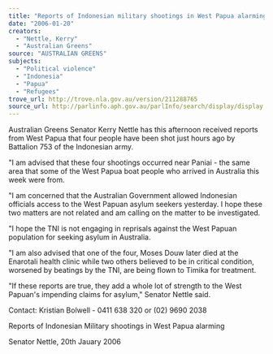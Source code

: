 ```yaml
---
title: "Reports of Indonesian military shootings in West Papua alarming."
date: "2006-01-20"
creators:
  - "Nettle, Kerry"
  - "Australian Greens"
source: "AUSTRALIAN GREENS"
subjects:
  - "Political violence"
  - "Indonesia"
  - "Papua"
  - "Refugees"
trove_url: http://trove.nla.gov.au/version/211288765
source_url: http://parlinfo.aph.gov.au/parlInfo/search/display/display.w3p;query=Id%3A%22media/pressrel/PMKI6%22
---
```


 Australian Greens Senator Kerry Nettle has this afternoon received reports from West Papua that  four people have been shot just hours ago by Battalion 753 of the Indonesian army.    

 "I am advised that these four shootings occurred near Paniai - the same area that some of the  West Papua boat people who arrived in Australia this week were from.    

 "I am concerned that the Australian Government allowed Indonesian officials access to the West  Papuan asylum seekers yesterday. I hope these two matters are not related and am calling on the  matter to be investigated.    

 "I hope the TNI is not engaging in reprisals against the West Papuan population for seeking  asylum in Australia.    

 "I am also advised that one of the four, Moses Douw later died at the Enarotali health clinic while  two others believed to be in critical condition, worsened by beatings by the TNI, are being flown to  Timika for treatment.    

 "If these reports are true, they add a whole lot of strength to the West Papuan's impending claims  for asylum," Senator Nettle said.    

 

 Contact: Kristian Bolwell - 0411 638 320 or (02) 9690 2038  

 Reports of Indonesian Military shootings in West Papua alarming

 Senator Nettle, 20th Jauary 2006

 

 


